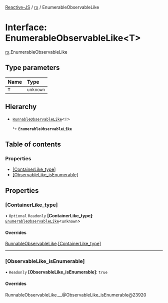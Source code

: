 [Reactive-JS](../README.md) / [rx](../modules/rx.md) / EnumerableObservableLike

# Interface: EnumerableObservableLike<T\>

[rx](../modules/rx.md).EnumerableObservableLike

## Type parameters

| Name | Type |
| :------ | :------ |
| `T` | `unknown` |

## Hierarchy

- [`RunnableObservableLike`](rx.RunnableObservableLike.md)<`T`\>

  ↳ **`EnumerableObservableLike`**

## Table of contents

### Properties

- [[ContainerLike\_type]](rx.EnumerableObservableLike.md#[containerlike_type])
- [[ObservableLike\_isEnumerable]](rx.EnumerableObservableLike.md#[observablelike_isenumerable])

## Properties

### [ContainerLike\_type]

• `Optional` `Readonly` **[ContainerLike\_type]**: [`EnumerableObservableLike`](rx.EnumerableObservableLike.md)<`unknown`\>

#### Overrides

[RunnableObservableLike](rx.RunnableObservableLike.md).[[ContainerLike_type]](rx.RunnableObservableLike.md#[containerlike_type])

___

### [ObservableLike\_isEnumerable]

• `Readonly` **[ObservableLike\_isEnumerable]**: ``true``

#### Overrides

RunnableObservableLike.\_\_@ObservableLike\_isEnumerable@23920
